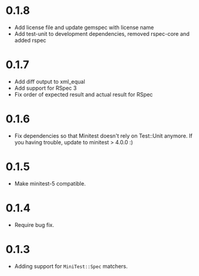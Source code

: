 # 0.1.8

* Add license file and update gemspec with license name
* Add test-unit to development dependencies, removed rspec-core and added rspec

# 0.1.7

* Add diff output to xml_equal
* Add support for RSpec 3
* Fix order of expected result and actual result for RSpec

# 0.1.6

* Fix dependencies so that Minitest doesn't rely on Test::Unit anymore. If you having trouble, update to minitest > 4.0.0 :)

# 0.1.5

* Make minitest-5 compatible.

# 0.1.4

* Require bug fix.

# 0.1.3

* Adding support for `MiniTest::Spec` matchers.

